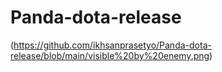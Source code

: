 # Panda-dota-release

(https://github.com/ikhsanprasetyo/Panda-dota-release/blob/main/visible%20by%20enemy.png)
